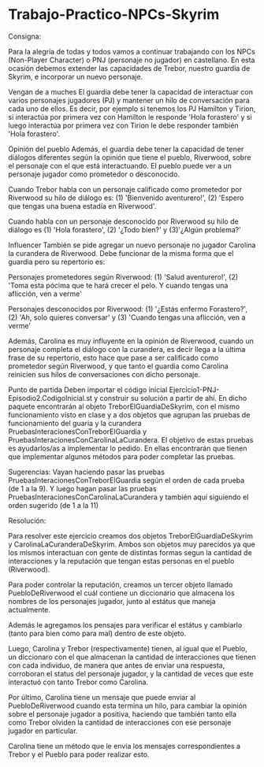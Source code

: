 # Trabajo-Practico-NPCs-Skyrim

Consigna:

Para la alegría de todas y todos vamos a continuar trabajando con los NPCs (Non-Player Character) o PNJ (personaje no jugador) en castellano. En esta ocasión debemos extender las capacidades de Trebor, nuestro guardia de Skyrim, e incorporar un nuevo personaje.

Vengan de a muches
El guardia debe tener la capacidad de interactuar con varios personajes jugadores (PJ) y mantener un hilo de conversación para cada uno de ellos. Es decir, por ejemplo si tenemos los PJ Hamilton y Tirion, si interactúa por primera vez con Hamilton le responde 'Hola forastero' y si luego interactúa por primera vez con Tirion le debe responder también 'Hola forastero'.

Opinión del pueblo
Además, el guardia debe tener la capacidad de tener diálogos diferentes según la opinión que tiene el pueblo, Riverwood, sobre el personaje con el que está interactuando. El pueblo puede ver a un personaje jugador como prometedor o desconocido.

Cuando Trebor habla con un personaje calificado como prometedor por Riverwood su hilo de diálogo es: (1) 'Bienvenido aventurero!', (2) 'Espero que tengas una buena estadía en Riverwood'.

Cuando habla con un personaje desconocido por Riverwood su hilo de diálogo es (1) 'Hola forastero', (2) '¿Todo bien?' y (3)'¿Algún problema?'

Influencer
También se pide agregar un nuevo personaje no jugador Carolina la curandera de Riverwood. Debe funcionar de la misma forma que el guardia pero su repertorio es:

Personajes prometedores según Riverwood: (1) 'Salud aventurero!', (2) 'Toma esta pócima que te hará crecer el pelo. Y cuando tengas una aflicción, ven a verme'

Personajes desconocidos por Riverwood: (1) '¿Estás enfermo Forastero?', (2) 'Ah, solo quieres conversar' y (3) 'Cuando tengas una aflicción, ven a verme’

Además, Carolina es muy influyente en la opinión de Riverwood, cuando un personaje completa el diálogo con la curandera, es decir llega a la última frase de su repertorio, esto hace que pase a ser calificado como prometedor según Riverwood, y que tanto el guardia como Carolina reinicien sus hilos de conversaciones con dicho personaje.

Punto de partida
Deben importar el código inicial Ejercicio1-PNJ-Episodio2.CodigoInicial.st y construir su solución a partir de ahí. En dicho paquete encontrarán al objeto TreborElGuardiaDeSkyrim, con el mismo funcionamiento visto en clase y a dos objetos que agrupan las pruebas de funcionamiento del guaria y la curandera PruebasInteracionesConTreborElGuardia y PruebasInteracionesConCarolinaLaCurandera. El objetivo de estas pruebas es ayudarlos/as a implementar lo pedido. En ellas encontrarán que tienen que implementar algunos métodos para poder completar las pruebas.

Sugerencias:
Vayan haciendo pasar las pruebas PruebasInteracionesConTreborElGuardia según el orden de cada prueba (de 1 a la 9). Y luego hagan pasar las pruebas PruebasInteracionesConCarolinaLaCurandera y también aquí siguiendo el orden sugerido (de 1 a la 11)

Resolución:

Para resolver este ejercicio creamos dos objetos TreborElGuardiaDeSkyrim y CarolinaLaCuranderaDeSkyrim. Ambos son objetos muy parecidos ya que los mismos interactuan con gente de distintas formas segun la cantidad de interacciones y la reputación que tengan estas personas en el pueblo (Riverwood).

Para poder controlar la reputación, creamos un tercer objeto llamado PuebloDeRiverwood el cuál contiene un diccionario que almacena los nombres de los personajes jugador, junto al estátus que maneja actualmente.

Además le agregamos los pensajes para verificar el estátus y cambiarlo (tanto para bien como para mal) dentro de este objeto.

Luego, Carolina y Trebor (respectivamente) tienen, al igual que el Pueblo, un diccionaro con el que almacenan la cantidad de interacciones que tienen con cada individuo, de manera que antes de enviar una respuesta, corroboran el status del personaje jugador, y la cantidad de veces que este interactuó con tanto Trebor como Carolina.

Por último, Carolina tiene un mensaje que puede enviar al PuebloDeRiverwood cuando esta termina un hilo, para cambiar la opinión sobre el personaje jugador a positiva, haciendo que también tanto ella como Trebor olviden la cantidad de interacciones con ese personaje jugador en particular.

Carolina tiene un método que le envía los mensajes correspondientes a Trebor y el Pueblo para poder realizar esto.
